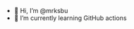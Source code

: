 - 👋 Hi, I’m @mrksbu
- 🌱 I’m currently learning GitHub actions

<!---
mrksbu/mrksbu is a ✨ special ✨ repository because its `README.md` (this file) appears on your GitHub profile.
You can click the Preview link to take a look at your changes.
--->
